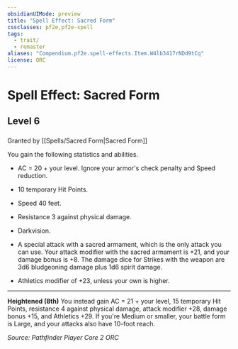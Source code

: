 ```yaml
---
obsidianUIMode: preview
title: "Spell Effect: Sacred Form"
cssclasses: pf2e,pf2e-spell
tags:
  - trait/
  - remaster
aliases: "Compendium.pf2e.spell-effects.Item.W4lb3417rNDd9tCq"
license: ORC
---
```

# Spell Effect: Sacred Form
## Level 6
### 






Granted by [[Spells/Sacred Form|Sacred Form]]

You gain the following statistics and abilities.

*   AC = 20 + your level. Ignore your armor's check penalty and Speed reduction.
    
*   10 temporary Hit Points.
    
*   Speed 40 feet.
    
*   Resistance 3 against physical damage.
    
*   Darkvision.
    
*   A special attack with a sacred armament, which is the only attack you can use. Your attack modifier with the sacred armament is +21, and your damage bonus is +8. The damage dice for Strikes with the weapon are 3d6 bludgeoning damage plus 1d6 spirit damage.
    
*   Athletics modifier of +23, unless your own is higher.
    

* * *

**Heightened (8th)** You instead gain AC = 21 + your level, 15 temporary Hit Points, resistance 4 against physical damage, attack modifier +28, damage bonus +15, and Athletics +29. If you're Medium or smaller, your battle form is Large, and your attacks also have 10-foot reach.

*Source: Pathfinder Player Core 2*
*ORC*